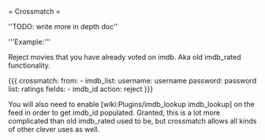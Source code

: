 = Crossmatch =

''TODO: write more in depth doc''

'''Example:'''

Reject movies that you have already voted on imdb. Aka old imdb_rated functionality.

{{{
crossmatch:
  from:
    - imdb_list:
        username: username
        password: password
        list: ratings
  fields:
    - imdb_id
  action: reject
}}}

You will also need to enable [wiki:Plugins/imdb_lookup imdb_lookup] on the feed in order to get imdb_id populated. Granted, this is a lot more complicated than old imdb_rated used to be, but crossmatch allows all kinds of other clever uses as well.